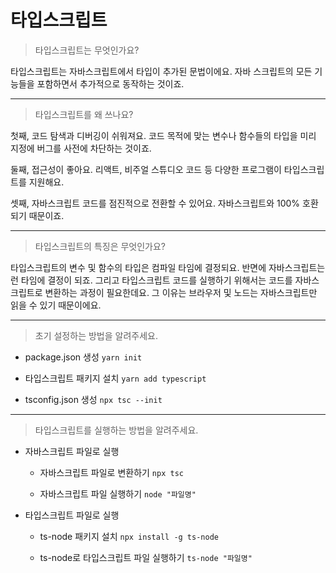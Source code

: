 # 타입스크립트

> 타입스크립트는 무엇인가요?

타입스크립트는 자바스크립트에서 타입이 추가된 문법이에요. 자바 스크립트의 모든 기능들을 포함하면서 추가적으로 동작하는 것이죠.

------------------

> 타입스크립트를 왜 쓰나요?

첫째, 코드 탐색과 디버깅이 쉬워져요. 코드 목적에 맞는 변수나 함수들의 타입을 미리 지정에 버그를 사전에 차단하는 것이죠.

둘째, 접근성이 좋아요. 리액트, 비주얼 스튜디오 코드 등 다양한 프로그램이 타입스크립트를 지원해요.

셋째, 자바스크립트 코드를 점진적으로 전환할 수 있어요. 자바스크립트와 100% 호환되기 때문이죠.

------------------

> 타입스크립트의 특징은 무엇인가요?

타입스크립트의 변수 및 함수의 타입은 컴파일 타임에 결정되요. 반면에 자바스크립트는 런 타임에 결정이 되죠. 그리고 타입스크립트 코드를 실행하기 위해서는 코드를 자바스크립트로 변환하는 과정이 필요한데요. 그 이유는 브라우저 및 노드는 자바스크립트만 읽을 수 있기 때문이에요.

------------------

> 초기 설정하는 방법을 알려주세요.

- package.json 생성  `yarn init`

- 타입스크립트 패키지 설치  `yarn add typescript`

- tsconfig.json 생성  `npx tsc --init`


------------------

> 타입스크립트를 실행하는 방법을 알려주세요.

- 자바스크립트 파일로 실행

  - 자바스크립트 파일로 변환하기  `npx tsc`

  - 자바스크립트 파일 실행하기  `node "파일명"`

- 타입스크립트 파일로 실행

  - ts-node 패키지 설치  `npx install -g ts-node`

  - ts-node로 타입스크립트 파일 실행하기  `ts-node "파일명"`

